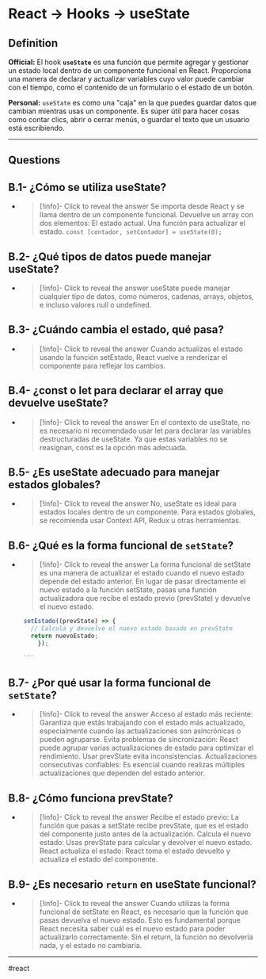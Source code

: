 # React -> Hooks -> useState
## Definition
**Official:**
El hook **`useState`** es una función que permite agregar y gestionar un estado local dentro de un componente funcional en React. Proporciona una manera de declarar y actualizar variables cuyo valor puede cambiar con el tiempo, como el contenido de un formulario o el estado de un botón.

**Personal:**
`useState` es como una "caja" en la que puedes guardar datos que cambian mientras usas un componente. Es súper útil para hacer cosas como contar clics, abrir o cerrar menús, o guardar el texto que un usuario está escribiendo.

- - - 
## Questions
## B.1- ¿Cómo se utiliza useState?

  - > [!info]- Click to reveal the answer
Se importa desde React y se llama dentro de un componente funcional. Devuelve un array con dos elementos:
El estado actual.
Una función para actualizar el estado.
```const [contador, setContador] = useState(0);```

## B.2- ¿Qué tipos de datos puede manejar useState?

  - > [!info]- Click to reveal the answer
useState puede manejar cualquier tipo de datos, como números, cadenas, arrays, objetos, e incluso valores null o undefined.
## B.3- ¿Cuándo cambia el estado, qué pasa?

  - > [!info]- Click to reveal the answer
Cuando actualizas el estado usando la función setEstado, React vuelve a renderizar el componente para reflejar los cambios.

## B.4- ¿const o let para declarar el array que devuelve useState?
  - > [!info]- Click to reveal the answer
En el contexto de useState, no es necesario ni recomendado usar let para declarar las variables destructuradas de useState. Ya que estas variables no se reasignan, const es la opción más adecuada.


## B.5- ¿Es useState adecuado para manejar estados globales?

  - > [!info]- Click to reveal the answer
No, useState es ideal para estados locales dentro de un componente. Para estados globales, se recomienda usar Context API, Redux u otras herramientas.

## B.6- ¿Qué es la forma funcional de `setState`?
  - > [!info]- Click to reveal the answer
    La forma funcional de setState es una manera de actualizar el estado cuando el nuevo estado depende del estado anterior. En lugar de pasar directamente el nuevo estado a la función setState, pasas una función actualizadora que recibe el estado previo (prevState) y devuelve el nuevo estado.

       ```js
	    setEstado((prevState) => {
		  // Calcula y devuelve el nuevo estado basado en prevState
		  return nuevoEstado;
			});
	    
		```

## B.7- ¿Por qué usar la forma funcional de `setState`?
  - > [!info]- Click to reveal the answer
    Acceso al estado más reciente: Garantiza que estás trabajando con el estado más actualizado, especialmente cuando las actualizaciones son asincrónicas o pueden agruparse.
	Evita problemas de sincronización: React puede agrupar varias actualizaciones de estado para optimizar el rendimiento. Usar prevState evita inconsistencias.
	Actualizaciones consecutivas confiables: Es esencial cuando realizas múltiples actualizaciones que dependen del estado anterior.

## B.8- ¿Cómo funciona prevState?

  - > [!info]- Click to reveal the answer
    Recibe el estado previo: La función que pasas a setState recibe prevState, que es el estado del componente justo antes de la actualización.
	Calcula el nuevo estado: Usas prevState para calcular y devolver el nuevo estado.
	React actualiza el estado: React toma el estado devuelto y actualiza el estado del componente.

## B.9- ¿Es necesario `return` en useState funcional?
  - > [!info]- Click to reveal the answer
    Cuando utilizas la forma funcional de setState en React, es necesario que la función que pasas devuelva el nuevo estado. Esto es fundamental porque React necesita saber cuál es el nuevo estado para poder actualizarlo correctamente. Sin el return, la función no devolvería nada, y el estado no cambiaría.
- - - 
#react 